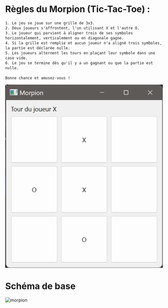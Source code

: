 # Règles du Morpion (Tic-Tac-Toe) :

    1. Le jeu se joue sur une grille de 3x3.
    2. Deux joueurs s'affrontent, l'un utilisant X et l'autre O.
    3. Le joueur qui parvient à aligner trois de ses symboles horizontalement, verticalement ou en diagonale gagne.
    4. Si la grille est remplie et aucun joueur n'a aligné trois symboles, la partie est déclarée nulle.
    5. Les joueurs alternent les tours en plaçant leur symbole dans une case vide.
    6. Le jeu se termine dès qu'il y a un gagnant ou que la partie est nulle.

    Bonne chance et amusez-vous !


![Alt text](image.png)



# Schéma de base


![morpion](https://github.com/pat13310/algo/assets/122201455/0189ddf5-2197-407b-b5f9-5eeca9eb87d7)

